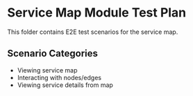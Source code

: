 # Service Map Module Test Plan

This folder contains E2E test scenarios for the service map.

## Scenario Categories

- Viewing service map
- Interacting with nodes/edges
- Viewing service details from map
